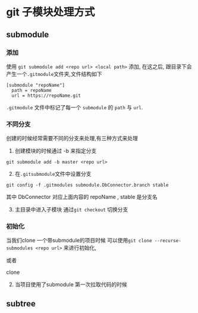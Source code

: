 # git 子模块处理方式


## submodule

### 添加

使用 `git submodule add <repo url> <local path>` 添加, 在这之后, 跟目录下会产生一个`.gitmodule`文件夹,文件结构如下

``` gitconfig
[submodule "repoName"]
  path = repoName
  url = https://repoName.git
```

`.gitmodule` 文件中标记了每一个 `submodule` 的 `path` 与 `url`.


### 不同分支

创建的时候经常需要不同的分支来处理,有三种方式来处理

1. 创建模块的时候通过 -b 来指定分支

```
git submodule add -b master <repo url>
```

2. 在`.gitsubmodule`文件中设置分支

```
git config -f .gitmodules submodule.DbConnector.branch stable
```

其中 DbConnector 对应上面内容的 repoName , stable 是分支名


3. 主目录中进入子模块 通过`git checkout` 切换分支


### 初始化

当我们clone 一个带submodule的项目时候 可以使用`git clone --recurse-submodules <repo url>` 来进行初始化,

或者

clone


2. 当项目使用了submodule 第一次拉取代码的时候


## subtree


